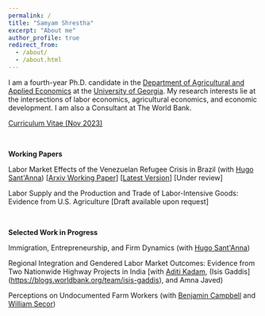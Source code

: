 ```yaml
---
permalink: /
title: "Samyam Shrestha"
excerpt: "About me"
author_profile: true
redirect_from: 
  - /about/
  - /about.html
---
```


I am a fourth-year Ph.D. candidate in the [Department of Agricultural and Applied Economics](https://agecon.uga.edu/) at the [University of Georgia](https://uga.edu). My research interests lie at the intersections of labor economics, agricultural economics, and economic development. I am also a Consultant at The World Bank.

[Curriculum Vitae (Nov 2023)](https://shsamyam.github.io/files/CV_Oct_13.pdf)

<p>&nbsp;</p>

**Working Papers**

Labor Market Effects of the Venezuelan Refugee Crisis in Brazil (with [Hugo Sant'Anna](https://hsantanna.org/)) [[Arxiv Working Paper](https://arxiv.org/abs/2302.04201)] [[Latest Version](https://shsamyam.github.io/files/SantAnnaShrestha2024.pdf)] [Under review]

Labor Supply and the Production and Trade of Labor-Intensive Goods: Evidence from U.S. Agriculture [Draft available upon request]

<p>&nbsp;</p>

**Selected Work in Progress**

Immigration, Entrepreneurship, and Firm Dynamics (with [Hugo Sant'Anna](https://hsantanna.org/))

Regional Integration and Gendered Labor Market Outcomes: Evidence from Two Nationwide Highway Projects in India [with [Aditi Kadam](https://aditikadam.com/), (Isis Gaddis](https://blogs.worldbank.org/team/isis-gaddis), and Amna Javed)

Perceptions on Undocumented Farm Workers (with [Benjamin Campbell](https://agecon.uga.edu/people/faculty/benjamin-campbell.html) and [William Secor](https://agecon.uga.edu/people/faculty/will-secor.html))

